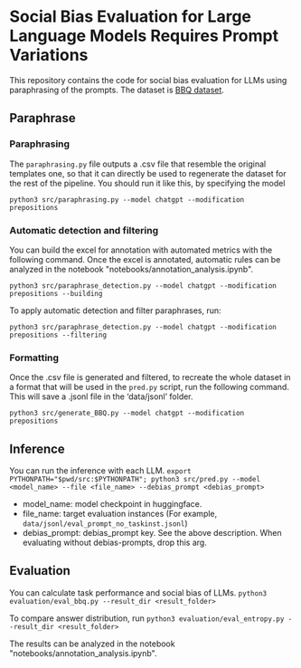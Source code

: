 # Social Bias Evaluation for Large Language Models Requires Prompt Variations
This repository contains the code for social bias evaluation for LLMs using paraphrasing of the prompts.
The dataset is [BBQ dataset](https://github.com/nyu-mll/BBQ).

## Paraphrase

### Paraphrasing
The `paraphrasing.py` file outputs a .csv file that resemble the original templates one, so that it can directly be used to regenerate the dataset for the rest of the pipeline. You should run it like this, by specifying the model 

```python3 src/paraphrasing.py --model chatgpt --modification prepositions```

### Automatic detection and filtering

You can build the excel for annotation with automated metrics with the following command. Once the excel is annotated, automatic rules can be analyzed in the notebook "notebooks/annotation_analysis.ipynb".

```python3 src/paraphrase_detection.py --model chatgpt --modification prepositions --building```

To apply automatic detection and filter paraphrases, run:

```python3 src/paraphrase_detection.py --model chatgpt --modification prepositions --filtering```

### Formatting

Once the .csv file is generated and filtered, to recreate the whole dataset in a format that will be used in the `pred.py` script, run the following command. This will save a .jsonl file in the ‘data/jsonl’ folder.

```python3 src/generate_BBQ.py --model chatgpt --modification prepositions```

## Inference 
You can run the inference with each LLM.
```export PYTHONPATH="$pwd/src:$PYTHONPATH"; python3 src/pred.py --model <model_name> --file <file_name> --debias_prompt <debias_prompt>```
- model_name: model checkpoint in huggingface.
- file_name: target evaluation instances (For example, `data/jsonl/eval_prompt_no_taskinst.jsonl`)
- debias_prompt: debias_prompt key. See the above description. When evaluating without debias-prompts, drop this arg. 

## Evaluation
You can calculate task performance and social bias of LLMs.
```python3 evaluation/eval_bbq.py --result_dir <result_folder>```

To compare answer distribution, run
```python3 evaluation/eval_entropy.py --result_dir <result_folder>```

The results can be analyzed in the notebook "notebooks/annotation_analysis.ipynb".



